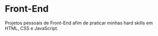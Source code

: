 # Front-End
Projetos pessoais de Front-End afim de praticar minhas hard skills em HTML, CSS e JavaScript. 
